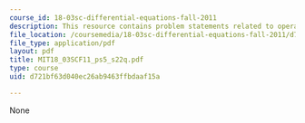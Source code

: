 ```yaml
---
course_id: 18-03sc-differential-equations-fall-2011
description: This resource contains problem statements related to operations.
file_location: /coursemedia/18-03sc-differential-equations-fall-2011/d721bf63d040ec26ab9463ffbdaaf15a_MIT18_03SCF11_ps5_s22q.pdf
file_type: application/pdf
layout: pdf
title: MIT18_03SCF11_ps5_s22q.pdf
type: course
uid: d721bf63d040ec26ab9463ffbdaaf15a

---
```

None